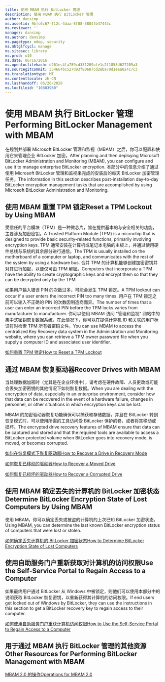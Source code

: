 ```yaml
---
title: 使用 MBAM 执行 BitLocker 管理
description: 使用 MBAM 执行 BitLocker 管理
author: dansimp
ms.assetid: 9bfc6c67-f12c-4daa-8f08-5884fb47443c
ms.reviewer: ''
manager: dansimp
ms.author: dansimp
ms.pagetype: mdop, security
ms.mktglfcycl: manage
ms.sitesec: library
ms.prod: w10
ms.date: 06/16/2016
ms.openlocfilehash: d261ec4fa789cd331209afe1c2f1858d627209a3
ms.sourcegitcommit: 354664bc527d93f80687cd2eba70d1eea024c7c3
ms.translationtype: MT
ms.contentlocale: zh-CN
ms.lasthandoff: 06/26/2020
ms.locfileid: "10803980"
---
```

# <span data-ttu-id="2fb93-103">使用 MBAM 执行 BitLocker 管理</span><span class="sxs-lookup"><span data-stu-id="2fb93-103">Performing BitLocker Management with MBAM</span></span>


<span data-ttu-id="2fb93-104">在规划并部署 Microsoft BitLocker 管理和监视（MBAM）之后，你可以配置和使用它来管理企业 BitLocker 加密。</span><span class="sxs-lookup"><span data-stu-id="2fb93-104">After planning and then deploying Microsoft BitLocker Administration and Monitoring (MBAM), you can configure and use it to manage enterprise BitLocker encryption.</span></span> <span data-ttu-id="2fb93-105">本部分中的信息介绍了通过使用 Microsoft BitLocker 管理和监视来完成的安装后的每天 BitLocker 加密管理任务。</span><span class="sxs-lookup"><span data-stu-id="2fb93-105">The information in this section describes post-installation day-to-day BitLocker encryption management tasks that are accomplished by using Microsoft BitLocker Administration and Monitoring.</span></span>

## <span data-ttu-id="2fb93-106">使用 MBAM 重置 TPM 锁定</span><span class="sxs-lookup"><span data-stu-id="2fb93-106">Reset a TPM Lockout by Using MBAM</span></span>


<span data-ttu-id="2fb93-107">受信任的平台模块（TPM）是一种微芯片，旨在提供基本的与安全相关的功能，主要涉及加密密钥。</span><span class="sxs-lookup"><span data-stu-id="2fb93-107">A Trusted Platform Module (TPM) is a microchip that is designed to provide basic security-related functions, primarily involving encryption keys.</span></span> <span data-ttu-id="2fb93-108">TPM 通常安装在计算机或笔记本电脑的主板上，并通过使用硬件总线与系统的其余部分进行通信。</span><span class="sxs-lookup"><span data-stu-id="2fb93-108">The TPM is usually installed on the motherboard of a computer or laptop, and communicates with the rest of the system by using a hardware bus.</span></span> <span data-ttu-id="2fb93-109">合并 TPM 的计算机能够创建加密密钥并对其进行加密，以便仅可由 TPM 解密。</span><span class="sxs-lookup"><span data-stu-id="2fb93-109">Computers that incorporate a TPM have the ability to create cryptographic keys and encrypt them so that they can be decrypted only by the TPM.</span></span>

<span data-ttu-id="2fb93-110">如果用户输入错误 PIN 的次数过多，可能会发生 TPM 锁定。</span><span class="sxs-lookup"><span data-stu-id="2fb93-110">A TPM lockout can occur if a user enters the incorrect PIN too many times.</span></span> <span data-ttu-id="2fb93-111">用户在 TPM 锁定之前可以输入不正确的 PIN 的次数因制造商而异。</span><span class="sxs-lookup"><span data-stu-id="2fb93-111">The number of times that a user can enter an incorrect PIN before the TPM locks varies from manufacturer to manufacturer.</span></span> <span data-ttu-id="2fb93-112">你可以使用 MBAM 访问 "管理和监视" 网站中的集中式密钥恢复数据系统，在此情况下，你可以在提供计算机 ID 和关联的用户标识符时检索 TPM 所有者密码文件。</span><span class="sxs-lookup"><span data-stu-id="2fb93-112">You can use MBAM to access the centralized Key Recovery data system in the Administration and Monitoring website, where you can retrieve a TPM owner password file when you supply a computer ID and associated user identifier.</span></span>

[<span data-ttu-id="2fb93-113">如何重置 TPM 锁定</span><span class="sxs-lookup"><span data-stu-id="2fb93-113">How to Reset a TPM Lockout</span></span>](how-to-reset-a-tpm-lockout-mbam-2.md)

## <span data-ttu-id="2fb93-114">通过 MBAM 恢复驱动器</span><span class="sxs-lookup"><span data-stu-id="2fb93-114">Recover Drives with MBAM</span></span>


<span data-ttu-id="2fb93-115">当处理数据加密时（尤其是在企业环境中），请考虑在硬件故障、人员更改或可能会丢失加密密钥的其他情况下如何恢复数据。</span><span class="sxs-lookup"><span data-stu-id="2fb93-115">When you are dealing with the encryption of data, especially in an enterprise environment, consider how that data can be recovered in the event of a hardware failure, changes in personnel, or other situations in which encryption keys can be lost.</span></span>

<span data-ttu-id="2fb93-116">MBAM 的加密驱动器恢复功能确保可以捕获和存储数据，并且在 BitLocker 转到恢复模式时，可以使用所需的工具访问受 BitLocker 保护的卷，或者将其移动或损坏。</span><span class="sxs-lookup"><span data-stu-id="2fb93-116">The encrypted drive recovery features of MBAM ensure that data can be captured and stored and that the required tools are available to access a BitLocker-protected volume when BitLocker goes into recovery mode, is moved, or becomes corrupted.</span></span>

[<span data-ttu-id="2fb93-117">如何在恢复模式下恢复驱动器</span><span class="sxs-lookup"><span data-stu-id="2fb93-117">How to Recover a Drive in Recovery Mode</span></span>](how-to-recover-a-drive-in-recovery-mode-mbam-2.md)

[<span data-ttu-id="2fb93-118">如何恢复已移动的驱动器</span><span class="sxs-lookup"><span data-stu-id="2fb93-118">How to Recover a Moved Drive</span></span>](how-to-recover-a-moved-drive-mbam-2.md)

[<span data-ttu-id="2fb93-119">如何恢复已损坏的驱动器</span><span class="sxs-lookup"><span data-stu-id="2fb93-119">How to Recover a Corrupted Drive</span></span>](how-to-recover-a-corrupted-drive-mbam-2.md)

## <span data-ttu-id="2fb93-120">使用 MBAM 确定丢失的计算机的 BitLocker 加密状态</span><span class="sxs-lookup"><span data-stu-id="2fb93-120">Determine BitLocker Encryption State of Lost Computers by Using MBAM</span></span>


<span data-ttu-id="2fb93-121">使用 MBAM，你可以确定丢失或被盗的计算机的上次已知 BitLocker 加密状态。</span><span class="sxs-lookup"><span data-stu-id="2fb93-121">Using MBAM, you can determine the last known BitLocker encryption status of computers that were lost or stolen.</span></span>

[<span data-ttu-id="2fb93-122">如何确定丢失计算机的 BitLocker 加密状态</span><span class="sxs-lookup"><span data-stu-id="2fb93-122">How to Determine BitLocker Encryption State of Lost Computers</span></span>](how-to-determine-bitlocker-encryption-state-of-lost-computers-mbam-2.md)

## <span data-ttu-id="2fb93-123">使用自助服务门户重新获取对计算机的访问权限</span><span class="sxs-lookup"><span data-stu-id="2fb93-123">Use the Self-Service Portal to Regain Access to a Computer</span></span>


<span data-ttu-id="2fb93-124">如果最终用户通过 BitLocker 从 Windows 中被锁定，则他们可以使用本部分中的说明获取 BitLocker 恢复密钥，以重新获得其计算机的访问权限。</span><span class="sxs-lookup"><span data-stu-id="2fb93-124">If end users get locked out of Windows by BitLocker, they can use the instructions in this section to get a BitLocker recovery key to regain access to their computer.</span></span>

[<span data-ttu-id="2fb93-125">如何使用自助服务门户重获计算机访问权限</span><span class="sxs-lookup"><span data-stu-id="2fb93-125">How to Use the Self-Service Portal to Regain Access to a Computer</span></span>](how-to-use-the-self-service-portal-to-regain-access-to-a-computer.md)

## <span data-ttu-id="2fb93-126">用于通过 MBAM 执行 BitLocker 管理的其他资源</span><span class="sxs-lookup"><span data-stu-id="2fb93-126">Other Resources for Performing BitLocker Management with MBAM</span></span>


[<span data-ttu-id="2fb93-127">MBAM 2.0 的操作</span><span class="sxs-lookup"><span data-stu-id="2fb93-127">Operations for MBAM 2.0</span></span>](operations-for-mbam-20-mbam-2.md)

 

 





